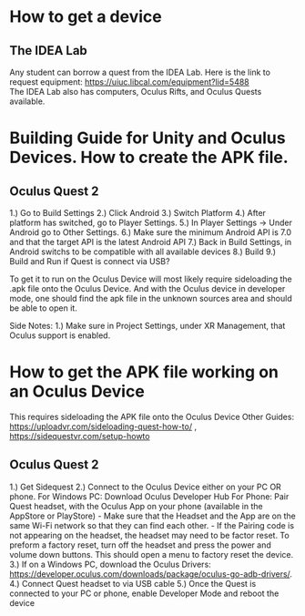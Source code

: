 # How to get a device

## The IDEA Lab
Any student can borrow a quest from the IDEA Lab. Here is the link to request equipment:  https://uiuc.libcal.com/equipment?lid=5488  
The IDEA Lab also has computers, Oculus Rifts, and Oculus Quests available.

# Building Guide for Unity and Oculus Devices. How to create the APK file.

## Oculus Quest 2
1.) Go to Build Settings
2.) Click Android
3.) Switch Platform
4.) After platform has switched, go to Player Settings.
5.) In Player Settings -> Under Android go to Other Settings.
6.) Make sure the minimum Android API is 7.0 and that the target API is the latest Android API
7.) Back in Build Settings, in Android switchs to be compatible with all available devices
8.) Build
9.) Build and Run if Quest is connect via USB?

To get it to run on the Oculus Device will most likely require sideloading the .apk file onto the Oculus Device. And with the Oculus device in developer mode, one should find the apk file in the unknown sources area and should be able to open it.

Side Notes:
1.) Make sure in Project Settings, under XR Management, that Oculus support is enabled.

# How to get the APK file working on an Oculus Device
This requires sideloading the APK file onto the Oculus Device
Other Guides: https://uploadvr.com/sideloading-quest-how-to/ , https://sidequestvr.com/setup-howto

## Oculus Quest 2
1.) Get Sidequest
2.) Connect to the Oculus Device either on your PC OR phone.
  For Windows PC: Download Oculus Developer Hub
  For Phone: Pair Quest headset, with the Oculus App on your phone (available in the AppStore or PlayStore)
             - Make sure that the Headset and the App are on the same Wi-Fi network so that they can find each other.
             - If the Pairing code is not appearing on the headset, the headset may need to be factor reset. To preform a factory reset, turn off the headset and press the power and volume down buttons. This should open a menu to factory reset the device.
3.) If on a Windows PC, download the Oculus Drivers: https://developer.oculus.com/downloads/package/oculus-go-adb-drivers/.
4.) Connect Quest headset to via USB cable
5.) Once the Quest is connected to your PC or phone, enable Developer Mode and reboot the device

